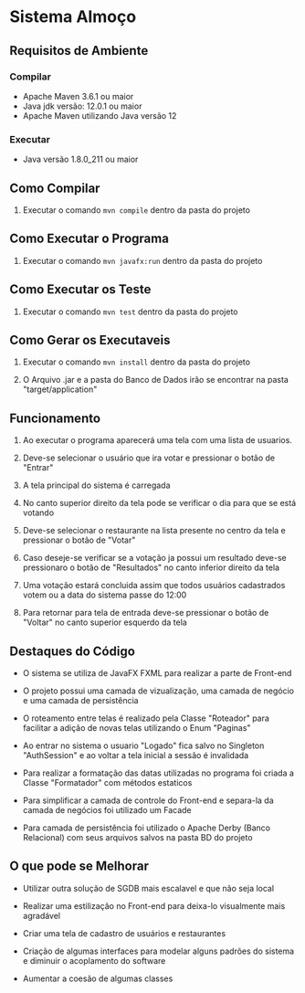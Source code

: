 Sistema Almoço
==============

Requisitos de Ambiente
----------------------
### Compilar ###
* Apache Maven 3.6.1 ou maior
* Java jdk versão: 12.0.1 ou maior
* Apache Maven utilizando Java versão 12

### Executar ###
* Java versão 1.8.0_211 ou maior

Como Compilar
-------------

1. Executar o comando `mvn compile` dentro da pasta do projeto

Como Executar o Programa
------------------------

1. Executar o comando `mvn javafx:run` dentro da pasta do projeto

Como Executar os Teste
----------------------

1. Executar o comando `mvn test` dentro da pasta do projeto

Como Gerar os Executaveis
-------------------------

1. Executar o comando `mvn install` dentro da pasta do projeto

2. O Arquivo .jar e a pasta do Banco de Dados irão se encontrar na pasta "target/application"

Funcionamento
-------------

1. Ao executar o programa aparecerá uma tela com uma lista de usuarios.

2. Deve-se selecionar o usuário que ira votar e pressionar o botão de "Entrar"

3. A tela principal do sistema é carregada

4. No canto superior direito da tela pode se verificar o dia para que se está votando

5. Deve-se selecionar o restaurante na lista presente no centro da tela e pressionar o botão de "Votar"

6. Caso deseje-se verificar se a votação ja possui um resultado deve-se pressionaro o botão de "Resultados" no canto inferior direito da tela

7. Uma votação estará concluida assim que todos usuários cadastrados votem ou a data do sistema passe do 12:00

8. Para retornar para tela de entrada deve-se pressionar o botão de "Voltar" no canto superior esquerdo da tela

Destaques do Código
-------------------

* O sistema se utiliza de JavaFX FXML para realizar a parte de Front-end

* O projeto possui uma camada de vizualização, uma camada de negócio e uma camada de persistência

* O roteamento entre telas é realizado pela Classe "Roteador" para facilitar a adição de novas telas utilizando o Enum "Paginas"

* Ao entrar no sistema o usuario "Logado" fica salvo no Singleton "AuthSession" e ao voltar a tela inicial a sessão é invalidada

* Para realizar a formatação das datas utilizadas no programa foi criada a Classe "Formatador" com métodos estaticos

* Para simplificar a camada de controle do Front-end e separa-la da camada de negócios foi utilizado um Facade

* Para camada de persistência foi utilizado o Apache Derby (Banco Relacional) com seus arquivos salvos na pasta BD do projeto

O que pode se Melhorar
-----------------------

* Utilizar outra solução de SGDB mais escalavel e que não seja local

* Realizar uma estilização no Front-end para deixa-lo visualmente mais agradável

* Criar uma tela de cadastro de usuários e restaurantes

* Criação de algumas interfaces para modelar alguns padrões do sistema e diminuir o acoplamento do software

* Aumentar a coesão de algumas classes  
